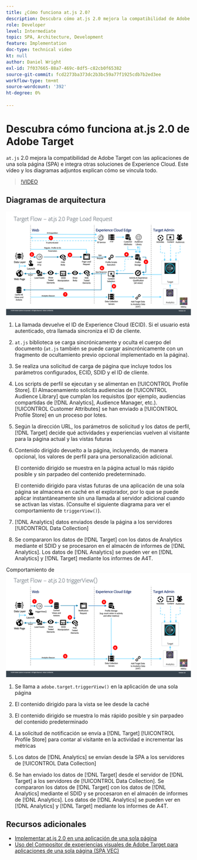 ```yaml
---
title: ¿Cómo funciona at.js 2.0?
description: Descubra cómo at.js 2.0 mejora la compatibilidad de Adobe Target con las aplicaciones de una sola página (SPA) y se integra con otras soluciones de Experience Cloud.
role: Developer
level: Intermediate
topic: SPA, Architecture, Development
feature: Implementation
doc-type: technical video
kt: null
author: Daniel Wright
exl-id: 7f037665-88a7-469c-8df5-c82cb0f65382
source-git-commit: fcd2273ba373dc2b3bc59a77f1925cdb7b2ed3ee
workflow-type: tm+mt
source-wordcount: '392'
ht-degree: 0%

---
```


# Descubra cómo funciona at.js 2.0 de Adobe Target

`at.js` 2.0 mejora la compatibilidad de Adobe Target con las aplicaciones de una sola página (SPA) e integra otras soluciones de Experience Cloud. Este vídeo y los diagramas adjuntos explican cómo se vincula todo.

>[!VIDEO](https://video.tv.adobe.com/v/26250?quality=12)

## Diagramas de arquitectura

![comportamiento de at.js 2.0 al cargar la página](assets/pageload.png)

1. La llamada devuelve el ID de Experience Cloud (ECID). Si el usuario está autenticado, otra llamada sincroniza el ID de cliente.

1. `at.js` biblioteca se carga sincrónicamente y oculta el cuerpo del documento (`at.js` también se puede cargar asincrónicamente con un fragmento de ocultamiento previo opcional implementado en la página).

1. Se realiza una solicitud de carga de página que incluye todos los parámetros configurados, ECID, SDID y el ID de cliente.

1. Los scripts de perfil se ejecutan y se alimentan en [!UICONTROL Profile Store]. El Almacenamiento solicita audiencias de [!UICONTROL Audience Library] que cumplan los requisitos (por ejemplo, audiencias compartidas de [!DNL Analytics], Audience Manager, etc.). [!UICONTROL Customer Attributes] se han enviado a [!UICONTROL Profile Store] en un proceso por lotes.
1. Según la dirección URL, los parámetros de solicitud y los datos de perfil, [!DNL Target] decide qué actividades y experiencias vuelven al visitante para la página actual y las vistas futuras

1. Contenido dirigido devuelto a la página, incluyendo, de manera opcional, los valores de perfil para una personalización adicional.

   El contenido dirigido se muestra en la página actual lo más rápido posible y sin parpadeo del contenido predeterminado.

   El contenido dirigido para vistas futuras de una aplicación de una sola página se almacena en caché en el explorador, por lo que se puede aplicar instantáneamente sin una llamada al servidor adicional cuando se activan las vistas. (Consulte el siguiente diagrama para ver el comportamiento de `triggerView()`).

1. [!DNL Analytics] datos enviados desde la página a los servidores [!UICONTROL Data Collection]
1. Se compararon los datos de [!DNL Target] con los datos de Analytics mediante el SDID y se procesaron en el almacén de informes de [!DNL Analytics]. Los datos de [!DNL Analytics] se pueden ver en [!DNL Analytics] y [!DNL Target] mediante los informes de A4T.

Comportamiento de ![at.js 2.0 cuando se usa la función triggerView()](assets/triggerview.png)

1. Se llama a `adobe.target.triggerView()` en la aplicación de una sola página
1. El contenido dirigido para la vista se lee desde la caché

1. El contenido dirigido se muestra lo más rápido posible y sin parpadeo del contenido predeterminado

1. La solicitud de notificación se envía a [!DNL Target] [!UICONTROL Profile Store] para contar al visitante en la actividad e incrementar las métricas
1. Los datos de [!DNL Analytics] se envían desde la SPA a los servidores de [!UICONTROL Data Collection]

1. Se han enviado los datos de [!DNL Target] desde el servidor de [!DNL Target] a los servidores de [!UICONTROL Data Collection]. Se compararon los datos de [!DNL Target] con los datos de [!DNL Analytics] mediante el SDID y se procesaron en el almacén de informes de [!DNL Analytics]. Los datos de [!DNL Analytics] se pueden ver en [!DNL Analytics] y [!DNL Target] mediante los informes de A4T.

## Recursos adicionales

* [Implementar at.js 2.0 en una aplicación de una sola página](implement-atjs-20-in-a-single-page-application.md)
* [Uso del Compositor de experiencias visuales de Adobe Target para aplicaciones de una sola página (SPA VEC)](../experiences/use-the-visual-experience-composer-for-single-page-applications.md)
